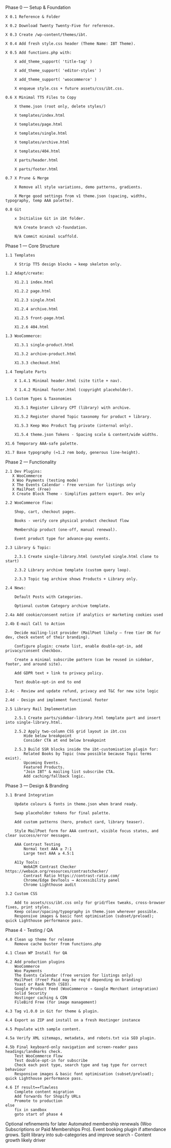 Phase 0 — Setup & Foundation

    X 0.1 Reference & Folder

    X 0.2 Download Twenty Twenty-Five for reference.

    X 0.3 Create /wp-content/themes/ibt.

    X 0.4 Add fresh style.css header (Theme Name: IBT Theme).

    X 0.5 Add functions.php with:

        X add_theme_support( 'title-tag' )

        X add_theme_support( 'editor-styles' )

        X add_theme_support( 'woocommerce' )

        X enqueue style.css + future assets/css/ibt.css.

    0.6 X Minimal TT5 Files to Copy

        X theme.json (root only, delete styles/)

        X templates/index.html

        X templates/page.html

        X templates/single.html

        X templates/archive.html

        X templates/404.html

        X parts/header.html

        X parts/footer.html

    0.7 X Prune & Merge

        X Remove all style variations, demo patterns, gradients.

        X Merge good settings from v1 theme.json (spacing, widths, typography, temp AAA palette).

    0.8 Git

        x Initialise Git in ibt folder.

        N/A Create branch v2-foundation.

        N/A Commit minimal scaffold.

Phase 1 — Core Structure

    1.1 Templates

        X Strip TT5 design blocks → keep skeleton only.

    1.2 Adapt/create:

        X1.2.1 index.html

        X1.2.2 page.html

        X1.2.3 single.html

        X1.2.4 archive.html

        X1.2.5 front-page.html

        X1.2.6 404.html

    1.3 WooCommerce:

        X1.3.1 single-product.html

        X1.3.2 archive-product.html

        X1.3.3 checkout.html

    1.4 Template Parts

        X 1.4.1 Minimal header.html (site title + nav).

        X 1.4.2 Minimal footer.html (copyright placeholder).

    1.5 Custom Types & Taxonomies

        X1.5.1 Register Library CPT (library) with archive.

        X1.5.2 Register shared Topic taxonomy for product + library.

        X1.5.3 Keep Woo Product Tag private (internal only).

        X1.5.4 theme.json Tokens - Spacing scale & content/wide widths.

    X1.6 Temporary AAA-safe palette.

    X1.7 Base typography (≈1.2 rem body, generous line-height).

Phase 2 — Functionality

    2.1 Dev Plugins:
       X WooCommerce
       X Woo Payments (testing mode)
       X The Events Calendar - Free version for listings only
       X MailPoet (Free)
       X Create Block Theme - Simplifies pattern export. Dev only

    2.2 WooCommerce flow:

        Shop, cart, checkout pages.
        
        Books - verify core physical product checkout flow

        Membership product (one-off, manual renewal).

        Event product type for advance-pay events.

    2.3 Library & Topic:

        2.3.1 Create single-library.html (unstyled single.html clone to start)

        2.3.2 Library archive template (custom query loop).

        2.3.3 Topic tag archive shows Products + Library only.

    2.4 News:

        Default Posts with Categories.

        Optional custom Category archive template.

    2.4a Add cookie/consent notice if analytics or marketing cookies used

    2.4b E-mail Call to Action

        Decide mailing-list provider (MailPoet likely – free tier OK for dev, check extent of their branding).

        Configure plugin: create list, enable double-opt-in, add privacy/consent checkbox.

        Create a minimal subscribe pattern (can be reused in sidebar, footer, and around site).

        Add GDPR text + link to privacy policy.

        Test double-opt-in end to end

    2.4c - Review and update refund, privacy and T&C for new site logic

    2.4d - Design and implement functional footer
    
    2.5 Library Rail Implementation

        2.5.1 Create parts/sidebar-library.html template part and insert into single-library.html.
        
        2.5.2 Apply two-column CSS grid layout in ibt.css
            Hide below breakpoint
            Consider CTA at end below breakpoint

        2.5.3 Build SSR blocks inside the ibt-customisation plugin for:
            Related Books by Topic (now possible because Topic terms exist).
            Upcoming Events.
            Featured Products.
            "Join IBT" & mailing list subscribe CTA.
            Add caching/fallback logic.

Phase 3 — Design & Branding

    3.1 Brand Integration

        Update colours & fonts in theme.json when brand ready.

        Swap placeholder tokens for final palette.

        Add custom patterns (hero, product card, library teaser).

        Style MailPoet form for AAA contrast, visible focus states, and clear success/error messages.

        AAA Contrast Testing
            Normal text AAA ≥ 7:1
            Large text AAA ≥ 4.5:1

        A11y Tools:
            WebAIM Contrast Checker https://webaim.org/resources/contrastchecker/
            Contrast Ratio https://contrast-ratio.com/
            Chrome/Edge DevTools → Accessibility panel
            Chrome Lighthouse audit

    3.2 Custom CSS

        Add to assets/css/ibt.css only for grid/flex tweaks, cross-browser fixes, print styles.
        Keep colour/spacing/typography in theme.json wherever possible.
        Responsive images & basic font optimisation (subset/preload); quick Lighthouse performance pass.

Phase 4 - Testing / QA

    4.0 Clean up theme for release
        Remove cache buster from functions.php

    4.1 Clean WP Install for QA

    4.2 Add production plugins
        WooCommerce
        Woo Payments
        The Events Calendar (free version for listings only)
        MailPoet (Free? Paid may be req'd depending on branding)
        Yoast or Rank Math (SEO).
        Google Product Feed (WooCommerce → Google Merchant integration)
        Solid Security
        Hostinger caching & CDN
        FileBird Free (for image management)

    4.3 Tag v1.0.0 in Git for theme & plugin.

    4.4 Export as ZIP and install on a fresh Hostinger instance

    4.5 Populate with sample content.

    4.5a Verify XML sitemaps, metadata, and robots.txt via SEO plugin.

    4.5b Final keyboard-only navigation and screen-reader pass headings/landmarks check.
        Test WooCommerce Flow
        Test double-opt-in for subscribe
        Check each post type, search type and tag type for correct behaviour
        Responsive images & basic font optimisation (subset/preload); quick Lighthouse performance pass.

    4.6 If result==flawless 
        Complete content migration
        Add forwards for Shopify URLs
        Promote to production
    else 
        fix in sandbox
        goto start of phase 4

Optional refinements for later
    Automated membership renewals (Woo Subscriptions or Paid Memberships Pro).
    Event booking plugin if attendance grows.
    Split library into sub-categories and improve search - Content growth likely driver 
